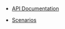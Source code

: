 * [API Documentation](https://schstp.github.io/swaprojectdocs/api/apidocs)

* [Scenarios](https://schstp.github.io/swaprojectdocs/api/scenarios/scenariodocs)
